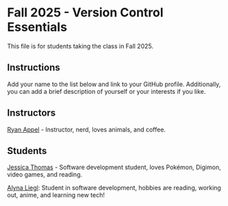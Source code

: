 # Fall 2025 - Version Control Essentials

This file is for students taking the class in Fall 2025.

## Instructions

Add your name to the list below and link to your GitHub profile. Additionally, you can add a brief description of yourself or your interests if you like.

## Instructors

[Ryan Appel](https://github.com/rdappel) - Instructor, nerd, loves animals, and coffee.

## Students

[Jessica Thomas](https://github.com/jmt713) - Software development student, loves Pokémon, Digimon, video games, and reading.

[Alyna Liegl](https://github.com/alynal0831): Student in software development, hobbies are reading, working out, anime, and learning new tech!
